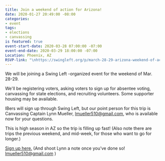 ```yaml
---
title: Join a weekend of action for Arizona!
date: 2020-01-27 20:49:00 -08:00
categories:
- event
tags:
- elections
- canvassing
is featured: true
event-start-date: 2020-03-28 07:00:00 -07:00
event-end-date: 2020-03-29 18:00:00 -07:00
Location: Phoenix, AZ
RSVP-link: "\nhttps://swingleft.org/p/march-28-29-arizona-weekend-of-action-in-phoenix "
---
```


We will be joining a Swing Left -organized event for the weekend of Mar. 28-29.

We'll be registering voters, asking voters to sign up for absentee voting, canvassing for state elections, and recruiting volunteers. Some supporter housing may be available.

IBers will sign up through Swing Left, but our point person for this trip is Canvassing Captain Lynn Mueller, lmueller510@gmail.com, who is available now for your questions.

This is high season in AZ so the trip is filling up fast! (Also note there are trips the previous weekend, and mid-week, for those who want to go for longer.)

[Sign up here.]( https://swingleft.org/p/march-28-29-arizona-weekend-of-action-in-phoenix  ) (And shoot Lynn a note once you’ve done so! lmueller510@gmail.com  )